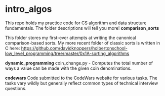 # intro_algos
This repo holds my practice code for CS algorithm and data structure fundamentals.
The folder descriptions will tell you more!
**comparison_sorts**

This folder stores my first-ever attempts at writing the canonical comparison-based sorts.
My more recent folder of classic sorts is written in C here:
https://github.com/davidknoppers/holbertonschool-low_level_programming/tree/master/0x1A-sorting_algorithms

**dynamic_programming**
coin_change.py - Computes the total number of ways a value can be made with the given coin denominations.

**codewars**
Code submitted to the CodeWars website for various tasks. The tasks vary wildly but
generally reflect common types of technical interview questions.